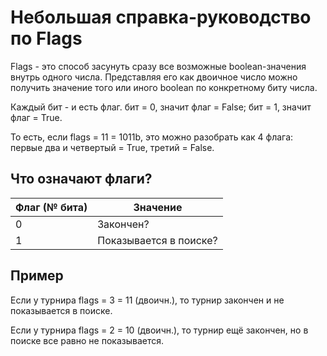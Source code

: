 # Небольшая справка-руководство по Flags
Flags - это способ засунуть сразу все возможные boolean-значения внутрь одного
числа. Представляя его как двоичное число можно получить значение того или
иного boolean по конкретному биту числа.

Каждый бит - и есть флаг. бит = 0, значит флаг = False; бит = 1,
значит флаг = True.

То есть, если flags = 11 = 1011b, это можно разобрать как 4 флага:
первые два и четвертый = True, третий = False.

## Что означают флаги?
| Флаг (№ бита) | Значение |
| ------------- | -------- |
| 0 | Закончен? |
| 1 | Показывается в поиске? |

## Пример
Если у турнира flags = 3 = 11 (двоичн.), то турнир закончен и не
показывается в поиске.

Если у турнира flags = 2 = 10 (двоичн.), то турнир ещё закончен,
но в поиске все равно не показывается.